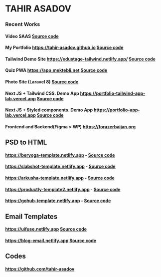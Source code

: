 # TAHIR ASADOV

### **Recent Works**

  #### **Video SAAS** **[Source code](https://github.com/tahir-asadov/Video/)**
  #### **My Portfolio** https://tahir-asadov.github.io **[Source code](https://github.com/tahir-asadov/tahir-asadov.github.io)**
  #### **Tailwind Demo Site** https://edustage-tailwind.netlify.app/ **[Source code](https://github.com/tahir-asadov/edustage-tailwind)**
  #### **Quiz PWA** https://app.mektebli.net **[Source code](https://github.com/tahir-asadov/Mektebli-Quiz)**
  #### **Photo Site (Laravel 8)** **[Source code](https://github.com/tahir-asadov/Region-Photo-Site)**
  #### **Next JS + Tailwind CSS. Demo App** https://portfolio-tailwind-app-lab.vercel.app **[Source code](https://github.com/tahir-asadov/Portfolio-Tailwind-App-Lab)**
  #### **Next JS + Styled components. Demo App** https://portfolio-app-lab.vercel.app  **[Source code](https://github.com/tahir-asadov/Portfolio---App-Lab)**
  #### **Frontend and Backend(Figma > WP)** https://forazerbaijan.org
  <!-- #### **Frontend and backend(Adobe XD > WP)** https://lingoways.com/en -->


## **PSD to HTML**
  #### https://beryoga-template.netlify.app  - **[Source code](https://github.com/tahir-asadov/beryoga)**
  #### https://slabshot-template.netlify.app  - **[Source code](https://github.com/tahir-asadov/slab-shot)**
  #### https://arkusha-template.netlify.app  - **[Source code](https://github.com/tahir-asadov/creative-agency-arkusha-)**
  #### https://productly-template2.netlify.app  - **[Source code](https://github.com/tahir-asadov/Productly)**
  ####  https://gohub-template.netlify.app - **[Source code](https://github.com/tahir-asadov/GoHub-Landing-Page)**

## **Email Templates**
  #### https://uifuse.netlify.app  **[Source code](https://github.com/tahir-asadov/agency-email-template)**
  #### https://blog-email.netlify.app  **[Source code](https://github.com/tahir-asadov/blog-email-template)**

## **Codes**
  #### https://github.com/tahir-asadov

<!-- ### My website
  #### https://tahirasadov.com/ -->
<!--  -->
